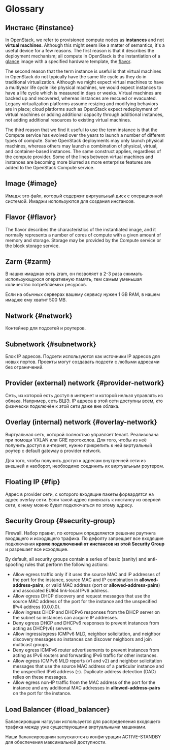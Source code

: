# Glossary


## Инстанс {#instance}

In OpenStack, we refer to provisioned compute nodes as **instances** and not
**virtual machines**. Although this might seem like a matter of semantics, it's
a useful device for a few reasons. The first reason is that it describes the
deployment mechanism; all compute in OpenStack is the instantiation of a [glance](services.md#glance)
image with a specified hardware template, the [flavor](glossary.md#flavor).

The second reason that the term instance is useful is that virtual machines in
OpenStack do not typically have the same life cycle as they do in traditional
virtualization. Although we might expect virtual machines to have a multiyear
life cycle like physical machines, we would expect instances to have a life
cycle which is measured in days or weeks. Virtual machines are backed up and
recovered, whereas instances are rescued or evacuated. Legacy virtualization
platforms assume resizing and modifying behaviors are in place; cloud
platforms such as OpenStack expect redeployment of virtual machines or adding
additional capacity through additional instances, not adding additional
resources to existing virtual machines.

The third reason that we find it useful to use the term instance is that the
Compute service has evolved over the years to launch a number of different
types of compute. Some OpenStack deployments may only launch physical machines,
whereas others may launch a combination of physical, virtual, and
container-based instances. The same construct applies, regardless of the
compute provider. Some of the lines between virtual machines and instances are
becoming more blurred as more enterprise features are added to the OpenStack
Compute service.


## Image {#image}

Имадж это файл, который содержит виртуальный диск с операционной системой.
Имаджи используются для создания инстансов.


## Flavor {#flavor}

The flavor describes the characteristics of the instantiated image, and it
normally represents a number of cores of compute with a given amount of memory
and storage. Storage may be provided by the Compute service or the block
storage service.


## Zarm {#zarm}

В наших имаджах есть zram, он позволяет в 2-3 раза сжимать использующуюся
оперативную память, тем самым уменьшая количество потребляемых ресурсов.

Если на обычных серверах вашему сервису нужен 1 GB RAM, в нашем имадже ему
хватит 500 MB.


## Network {#network}

Контейнер для подсетей и роутеров.


## Subnetwork {#subnetwork}

Блок IP адресов. Подсети используются как источники IP адресов для новых
портов. Проекты могут создавать подсети с любыми адресами без ограничений.


## Provider (external) network {#provider-network}

Сеть, из которой есть доступ в интернет и которой нельзя управлять из облака.
Например, сеть ВШЭ. IP адреса в этой сети доступны всем, кто физически
подключён к этой сети даже вне облака.


## Overlay (internal) network {#overlay-network}

Виртуальная сеть, которой полностью управляет tenant. Реализована при помощи
VXLAN или GRE протоколов. Для того, чтобы из неё получить доступ в интернет,
нужно прикрепить к ней виртуальный роутер с default gateway в provider network.

Для того, чтобы получить доступ к адресам внутренней сети из внешней и наоборот,
необходимо соединить их виртуальным роутером.


## Floating IP {#fip}

Адрес в provider сети, с которого входящие пакеты форвардятся на адрес overlay
сети. Если такой адрес привязать к инстансу из оверлей сети, к нему можно будет
подключаться по этому адресу.


## Security Group {#security-group}

Firewall. Набор правил, по которым определяется решение раутинга входящего
и исходящего трафика. По дефолту запрещает все входящие подключения **кроме
подключений от инстансов из этой Security Group** и разрешает все исходящие.

By default, all security groups contain a series of basic (sanity) and
anti-spoofing rules that perform the following actions:

* Allow egress traffic only if it uses the source MAC and IP addresses of the
  port for the instance, source MAC and IP combination in
  **allowed-address-pairs**, or valid MAC address (port or
  **allowed-address-pairs**) and associated EUI64 link-local IPv6 address.
* Allow egress DHCP discovery and request messages that use the source MAC
  address of the port for the instance and the unspecified IPv4 address
  (0.0.0.0).
* Allow ingress DHCP and DHCPv6 responses from the DHCP server on the subnet so
  instances can acquire IP addresses.
* Deny egress DHCP and DHCPv6 responses to prevent instances from acting as
  DHCP(v6) servers.
* Allow ingress/egress ICMPv6 MLD, neighbor solicitation, and neighbor
  discovery messages so instances can discover neighbors and join multicast
  groups.
* Deny egress ICMPv6 router advertisements to prevent instances from acting as
  IPv6 routers and forwarding IPv6 traffic for other instances.
* Allow egress ICMPv6 MLD reports (v1 and v2) and neighbor solicitation
  messages that use the source MAC address of a particular instance and the
  unspecified IPv6 address (::). Duplicate address detection (DAD) relies on
  these messages.
* Allow egress non-IP traffic from the MAC address of the port for the instance
  and any additional MAC addresses in **allowed-address-pairs** on the port for
  the instance.


## Load Balancer {#load_balancer}

Балансировщик нагрузки используется для распределения входящего трафика между
уже существующими виртуальными машинами.

Наши балансировщики запускаются в конфигурации ACTIVE-STANDBY для обеспечения
максимальной доступности.


